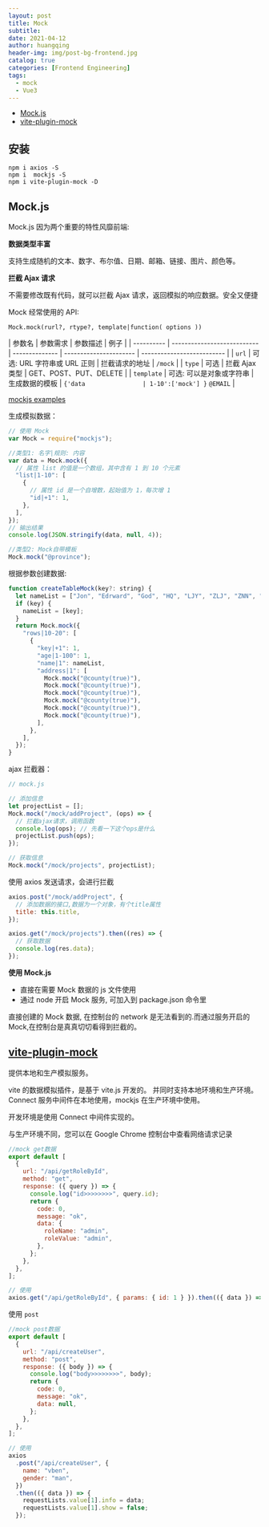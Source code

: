 ```yaml
---
layout: post
title: Mock
subtitle:
date: 2021-04-12
author: huangqing
header-img: img/post-bg-frontend.jpg
catalog: true
categories: [Frontend Engineering]
tags:
  - mock
  - Vue3
---
```


- [Mock.js](http://mockjs.com/)
- [vite-plugin-mock](https://github.com/anncwb/vite-plugin-mock)

## 安装

```
npm i axios -S
npm i  mockjs -S
npm i vite-plugin-mock -D
```

## Mock.js

Mock.js 因为两个重要的特性风靡前端:

**数据类型丰富**

支持生成随机的文本、数字、布尔值、日期、邮箱、链接、图片、颜色等。

**拦截 Ajax 请求**

不需要修改既有代码，就可以拦截 Ajax 请求，返回模拟的响应数据。安全又便捷

Mock 经常使用的 API:

`Mock.mock(rurl?, rtype?, template|function( options ))`

| 参数名     | 参数需求                    | 参数描述       | 例子                   |
| ---------- | --------------------------- | -------------- | ---------------------- | -------------------------- |
| `url`      | 可选: URL 字符串或 URL 正则 | 拦截请求的地址 | `/mock`                |
| `type`     | 可选                        | 拦截 Ajax 类型 | GET、POST、PUT、DELETE |
| `template` | 可选: 可以是对象或字符串    | 生成数据的模板 | `{'data                | 1-10':['mock'] }` `@EMAIL` |

[mockjs examples](http://mockjs.com/examples.html)

生成模拟数据：

```js
// 使用 Mock
var Mock = require("mockjs");

//类型1: 名字|规则: 内容
var data = Mock.mock({
  // 属性 list 的值是一个数组，其中含有 1 到 10 个元素
  "list|1-10": [
    {
      // 属性 id 是一个自增数，起始值为 1，每次增 1
      "id|+1": 1,
    },
  ],
});
// 输出结果
console.log(JSON.stringify(data, null, 4));

//类型2: Mock自带模板
Mock.mock("@province");
```

根据参数创建数据:

```js
function createTableMock(key?: string) {
  let nameList = ["Jon", "Edrward", "God", "HQ", "LJY", "ZLJ", "ZNN", "LLL"];
  if (key) {
    nameList = [key];
  }
  return Mock.mock({
    "rows|10-20": [
      {
        "key|+1": 1,
        "age|1-100": 1,
        "name|1": nameList,
        "address|1": [
          Mock.mock("@county(true)"),
          Mock.mock("@county(true)"),
          Mock.mock("@county(true)"),
          Mock.mock("@county(true)"),
          Mock.mock("@county(true)"),
          Mock.mock("@county(true)"),
        ],
      },
    ],
  });
}
```

ajax 拦截器：

```js
// mock.js

// 添加信息
let projectList = [];
Mock.mock("/mock/addProject", (ops) => {
  // 拦截ajax请求，调用函数
  console.log(ops); // 先看一下这个ops是什么
  projectList.push(ops);
});

// 获取信息
Mock.mock("/mock/projects", projectList);
```

使用 axios 发送请求，会进行拦截

```js
axios.post("/mock/addProject", {
  // 添加数据的接口,数据为一个对象，有个title属性
  title: this.title,
});

axios.get("/mock/projects").then((res) => {
  // 获取数据
  console.log(res.data);
});
```

**使用 Mock.js**

- 直接在需要 Mock 数据的 js 文件使用
- 通过 node 开启 Mock 服务, 可加入到 package.json 命令里

直接创建的 Mock 数据, 在控制台的 network 是无法看到的.而通过服务开启的 Mock,在控制台是真真切切看得到拦截的。

## [vite-plugin-mock](https://github.com/anncwb/vite-plugin-mock/blob/main/README.zh_CN.md)

提供本地和生产模拟服务。

vite 的数据模拟插件，是基于 vite.js 开发的。 并同时支持本地环境和生产环境。 Connect 服务中间件在本地使用，mockjs 在生产环境中使用。

开发环境是使用 Connect 中间件实现的。

与生产环境不同，您可以在 Google Chrome 控制台中查看网络请求记录

```js
//mock get数据
export default [
  {
    url: "/api/getRoleById",
    method: "get",
    response: ({ query }) => {
      console.log("id>>>>>>>>", query.id);
      return {
        code: 0,
        message: "ok",
        data: {
          roleName: "admin",
          roleValue: "admin",
        },
      };
    },
  },
];

// 使用
axios.get("/api/getRoleById", { params: { id: 1 } }).then(({ data }) => {});
```

使用 `post`

```js
//mock post数据
export default [
  {
    url: "/api/createUser",
    method: "post",
    response: ({ body }) => {
      console.log("body>>>>>>>>", body);
      return {
        code: 0,
        message: "ok",
        data: null,
      };
    },
  },
];

// 使用
axios
  .post("/api/createUser", {
    name: "vben",
    gender: "man",
  })
  .then(({ data }) => {
    requestLists.value[1].info = data;
    requestLists.value[1].show = false;
  });
```
